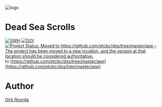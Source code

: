 ![logo](code/static/logo.png)

# Dead Sea Scrolls

[![SWH](https://archive.softwareheritage.org/badge/origin/https://github.com/annotation/app-dss/)](https://archive.softwareheritage.org/browse/origin/https://github.com/annotation/app-dss/)
[![DOI](https://zenodo.org/badge/184505167.svg)](https://zenodo.org/badge/latestdoi/184505167)
[![Project Status: Moved to https://github.com/etcbc/dss/tree/master/app – The project has been moved to a new location, and the version at that location should be considered authoritative.](https://www.repostatus.org/badges/latest/moved.svg)](https://www.repostatus.org/#moved) to [https://github.com/etcbc/dss/tree/master/app](https://github.com/etcbc/dss/tree/master/app)

# Author

[Dirk Roorda](https://github.com/dirkroorda)

